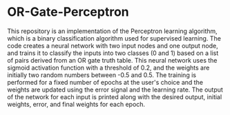 # OR-Gate-Perceptron
This repository is an implementation of the Perceptron learning algorithm, which is a binary classification algorithm used for supervised learning. The code creates a neural network with two input nodes and one output node, and trains it to classify the inputs into two classes (0 and 1) based on a list of pairs derived from an OR gate truth table. This neural network uses the sigmoid activation function with a threshold of 0.2, and the weights are initially two random numbers between -0.5 and 0.5. The training is performed for a fixed number of epochs at the user's choice and the weights are updated using the error signal and the learning rate. The output of the network for each input is printed along with the desired output, initial weights, error, and final weights for each epoch.
